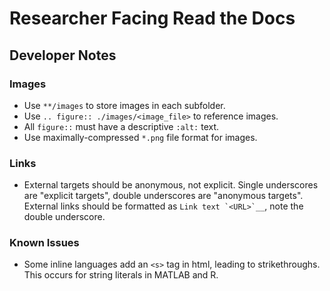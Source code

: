 # Researcher Facing Read the Docs

## Developer Notes

### Images

- Use `**/images` to store images in each subfolder.
- Use `.. figure:: ./images/<image_file>` to reference images.
- All `figure::` must have a descriptive `:alt:` text.
- Use maximally-compressed `*.png` file format for images.

### Links

- External targets should be anonymous, not explicit. Single underscores are "explicit targets", double underscores are "anonymous targets". External links should be formatted as ``Link text `<URL>`__``, note the double underscore.

### Known Issues

- Some inline languages add an `<s>` tag in html, leading to strikethroughs. This occurs for string literals in MATLAB and R.
